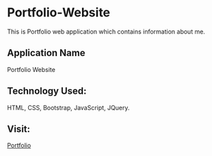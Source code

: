 # Portfolio-Website

This is Portfolio web application which contains information about me. 

## Application Name

 Portfolio Website

## Technology Used:

HTML, CSS, Bootstrap, JavaScript, JQuery.

## Visit:
[Portfolio](https://aadeshnichite.github.io/Portfolio-Website/)
